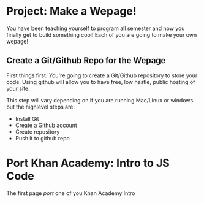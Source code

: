 # Project: Make a Wepage!

You have been teaching yourself to program all semester and now you finally get to build something cool! Each of you are going to make your own wepage!

## Create a Git/Github Repo for the Wepage
First things first. You're going to create a Git/Github repository to store your code. Using github will allow you to have free, low hastle, public hosting of your site.

This step will vary depending on if you are running Mac/Linux or windows but the highlevel steps are:
* Install Git
* Create a Github account
* Create repository 
* Push it to github repo

# Port Khan Academy: Intro to JS Code
The first page  *port* one of you Khan Academy Intro 
